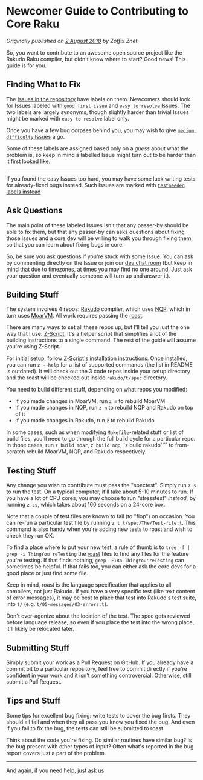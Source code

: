 # Newcomer Guide to Contributing to Core Raku
    
*Originally published on [2 August 2018](https://perl6.party//post/Newcomer-Guide-to-Contributing-to-Core-Perl-6) by Zoffix Znet.*

So, you want to contribute to an awesome open source project like the Rakudo Raku compiler, but didn't know where to start? Good news! This guide is for you.

## Finding What to Fix

The [Issues in the repository](https://github.com/rakudo/rakudo/issues) have labels on them. Newcomers should look for Issues labeled with [`good first issue`](https://github.com/rakudo/rakudo/issues?q=is%3Aissue+is%3Aopen+label%3A%22good+first+issue%22) and [`easy to resolve` Issues](https://github.com/rakudo/rakudo/issues?q=is%3Aissue+is%3Aopen+label%3A%22easy+to+resolve%22).  The two labels are largely synonyms, though slightly harder than trivial Issues might be marked with `easy to resolve` label only.

Once you have a few bug corpses behind you, you may wish to give [`medium difficulty` Issues](https://github.com/rakudo/rakudo/issues?q=is%3Aissue+is%3Aopen+label%3A%22medium+difficulty%22) a go.

Some of these labels are assigned based only on a *guess* about what the problem is, so keep in mind a labelled Issue might turn out to be harder than it first looked like.

---

If you found the easy Issues too hard, you may have some luck writing tests for already-fixed bugs instead. Such Issues are marked with [`testneeded` labels instead](https://github.com/rakudo/rakudo/issues?q=is%3Aopen+is%3Aissue+label%3Atestneeded)

## Ask Questions

The main point of these labeled Issues isn't that any passer-by should be able to fix them, but that any passer-by can asks questions about fixing those issues and a core dev will be willing to walk you through fixing them, so that you can learn about fixing bugs in core.

So, be sure you ask questions if you're stuck with some Issue. You can ask by commenting directly on the Issue or join our [dev chat room](https://raku.org/irc-dev) (but keep in mind that due to timezones, at times you may find no one around. Just ask your question and eventually someone will turn up and answer it).

## Building Stuff

The system involves 4 repos: [Rakudo](https://github.com/rakudo/rakudo/) compiler, which uses [NQP](https://github.com/raku/nqp/), which in turn uses [MoarVM](https://github.com/MoarVM/MoarVM/). All work requires passing the [roast](https://github.com/raku/roast/).

There are many ways to set all these repos up, but I'll tell you just the one way that I use: [Z-Script](https://github.com/zoffixznet/z). It's a helper script that simplifies a lot of the building instructions to a single command.  The rest of the guide will assume you're using Z-Script.

For initial setup, follow [Z-Script's installation instructions](https://github.com/zoffixznet/z#z-script). Once installed, you can run `z --help` for a list of supported commands (the list in README is outdated). It will check out the 3 code repos inside your setup directory and the roast will be checked out inside `rakudo/t/spec` directory.

You need to build different stuff, depending on what repos you modified:

- If you made changes in MoarVM, run `z m` to rebuild MoarVM
- If you made changes in NQP, run `z n` to rebuild NQP and Rakudo on top of it
- If you made changes in Rakudo, run `z` to rebuild Rakudo

In some cases, such as when modifying `Makefile`-related stuff or list of build files, you'll need to go through the full build cycle for a particular repo. In those cases, run `z build moar`, `z build nqp`, `z build rakudo```` to from-scratch rebuild MoarVM, NQP, and Rakudo respectively.

## Testing Stuff

Any change you wish to contribute must pass the "spectest". Simply run `z s` to run the test. On a typical computer, it'll take about 5-10 minutes to run. If you have a lot of CPU cores, you may choose to run "stresstest" *instead,* by running `z ss`, which takes about 160 seconds on a 24-core box.

Note that a couple of test files are known to fail (to "flop") on occasion.  You can re-run a particular test file by running `z t t/spec/The/Test-file.t`.  This command is also handy when you're adding new tests to roast and wish
to check they run OK.

To find a place where to put your new test, a rule of thumb is to `tree -f | grep -i ThingYou'reTesting` the [roast](https://github.com/raku/roast/) files to find any files for the feature you're testing. If that finds nothing, `grep -FIRn ThingYou'reTesting` can sometimes be helpful. If that fails too, you can either ask the core devs for a good place or just find some file.

Keep in mind, roast is the language specification that applies to all compilers, not just Rakudo. If you have a very specific test (like text content of error messages), it may be best to place that test into Rakudo's test suite, into `t/` (e.g. `t/05-messages/03-errors.t`).

Don't over-agonize about the location of the test. The spec gets reviewed before language release, so even if you place the test into the wrong place, it'll likely be relocated later.

## Submitting Stuff

Simply submit your work as a Pull Request on GitHub. If you already have a commit bit to a particular repository, feel free to commit directly if you're confident in your work and it isn't something controvercial. Otherwise, still submit a Pull Request.

## Tips and Stuff

Some tips for excellent bug fixing: write tests to cover the bug firsts. They should all fail and when they all pass you know you fixed the bug. And even if you fail to fix the bug, the tests can still be submitted to roast.

Think about the code you're fixing. Do similar routines have similar bug?  Is the bug present with other types of input? Often what's reported in the bug report covers just a part of the problem.

---

And again, if you need help, [just ask us](https://raku.org/irc-dev).
